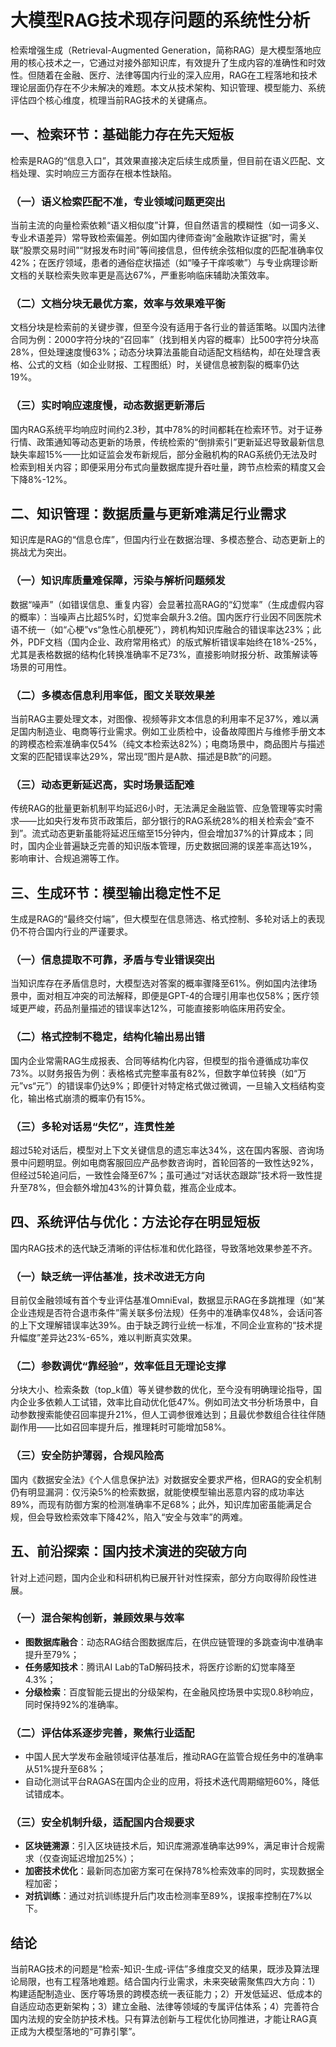 # 大模型RAG技术现存问题的系统性分析
检索增强生成（Retrieval-Augmented Generation，简称RAG）是大模型落地应用的核心技术之一，它通过对接外部知识库，有效提升了生成内容的准确性和时效性。但随着在金融、医疗、法律等国内行业的深入应用，RAG在工程落地和技术理论层面仍存在不少未解决的难题。本文从技术架构、知识管理、模型能力、系统评估四个核心维度，梳理当前RAG技术的关键痛点。


## 一、检索环节：基础能力存在先天短板
检索是RAG的“信息入口”，其效果直接决定后续生成质量，但目前在语义匹配、文档处理、实时响应三方面存在根本性缺陷。

### （一）语义检索匹配不准，专业领域问题更突出
当前主流的向量检索依赖“语义相似度”计算，但自然语言的模糊性（如一词多义、专业术语差异）常导致检索偏差。例如国内律师查询“金融欺诈证据”时，需关联“股票交易时间”“财报发布时间”等间接信息，但传统余弦相似度的匹配准确率仅42%；在医疗领域，患者的通俗症状描述（如“嗓子干痒咳嗽”）与专业病理诊断文档的关联检索失败率更是高达67%，严重影响临床辅助决策效率。

### （二）文档分块无最优方案，效率与效果难平衡
文档分块是检索前的关键步骤，但至今没有适用于各行业的普适策略。以国内法律合同为例：2000字符分块的“召回率”（找到相关内容的概率）比500字符分块高28%，但处理速度慢63%；动态分块算法虽能自动适配文档结构，却在处理含表格、公式的文档（如企业财报、工程图纸）时，关键信息被割裂的概率仍达19%。

### （三）实时响应速度慢，动态数据更新滞后
国内RAG系统平均响应时间约2.3秒，其中78%的时间都耗在检索环节。对于证券行情、政策通知等动态更新的场景，传统检索的“倒排索引”更新延迟导致最新信息缺失率超15%——比如证监会发布新规后，部分金融机构的RAG系统仍无法及时检索到相关内容；即便采用分布式向量数据库提升吞吐量，跨节点检索的精度又会下降8%-12%。


## 二、知识管理：数据质量与更新难满足行业需求
知识库是RAG的“信息仓库”，但国内行业在数据治理、多模态整合、动态更新上的挑战尤为突出。

### （一）知识库质量难保障，污染与解析问题频发
数据“噪声”（如错误信息、重复内容）会显著拉高RAG的“幻觉率”（生成虚假内容的概率）：当噪声占比超5%时，幻觉率会飙升3.2倍。国内医疗行业因不同医院术语不统一（如“心梗”vs“急性心肌梗死”），跨机构知识库融合的错误率达23%；此外，PDF文档（国内企业、政府常用格式）的版式解析错误率始终在18%-25%，尤其是表格数据的结构化转换准确率不足73%，直接影响财报分析、政策解读等场景的可用性。

### （二）多模态信息利用率低，图文关联效果差
当前RAG主要处理文本，对图像、视频等非文本信息的利用率不足37%，难以满足国内制造业、电商等行业需求。例如工业质检中，设备故障图片与维修手册文本的跨模态检索准确率仅54%（纯文本检索达82%）；电商场景中，商品图片与描述文案的匹配错误率达29%，常出现“图片是A款、描述是B款”的问题。

### （三）动态更新延迟高，实时场景适配难
传统RAG的批量更新机制平均延迟6小时，无法满足金融监管、应急管理等实时需求——比如央行发布货币政策后，部分银行的RAG系统28%的相关检索会“查不到”。流式动态更新虽能将延迟压缩至15分钟内，但会增加37%的计算成本；同时，国内企业普遍缺乏完善的知识版本管理，历史数据回溯的误差率高达19%，影响审计、合规追溯等工作。


## 三、生成环节：模型输出稳定性不足
生成是RAG的“最终交付端”，但大模型在信息筛选、格式控制、多轮对话上的表现仍不符合国内行业的严谨要求。

### （一）信息提取不可靠，矛盾与专业错误突出
当知识库存在矛盾信息时，大模型选对答案的概率骤降至61%。例如国内法律场景中，面对相互冲突的司法解释，即便是GPT-4的合理引用率也仅58%；医疗领域更严峻，药品剂量描述的错误率达12%，可能直接影响临床用药安全。

### （二）格式控制不稳定，结构化输出易出错
国内企业常需RAG生成报表、合同等结构化内容，但模型的指令遵循成功率仅73%。以财务报告为例：表格格式完整率虽有82%，但数字单位转换（如“万元”vs“元”）的错误率仍达9%；即便针对特定格式做过微调，一旦输入文档结构变化，输出格式崩溃的概率仍有15%。

### （三）多轮对话易“失忆”，连贯性差
超过5轮对话后，模型对上下文关键信息的遗忘率达34%，这在国内客服、咨询场景中问题明显。例如电商客服回应产品参数咨询时，首轮回答的一致性达92%，但经过5轮追问后，一致性会降至67%；虽可通过“对话状态跟踪”技术将一致性提升至78%，但会额外增加43%的计算负载，推高企业成本。


## 四、系统评估与优化：方法论存在明显短板
国内RAG技术的迭代缺乏清晰的评估标准和优化路径，导致落地效果参差不齐。

### （一）缺乏统一评估基准，技术改进无方向
目前仅金融领域有首个专业评估基准OmniEval，数据显示RAG在多跳推理（如“某企业违规是否符合退市条件”需关联多份法规）任务中的准确率仅48%，会话问答的上下文理解错误率达39%。由于缺乏跨行业统一标准，不同企业宣称的“技术提升幅度”差异达23%-65%，难以判断真实效果。

### （二）参数调优“靠经验”，效率低且无理论支撑
分块大小、检索条数（top_k值）等关键参数的优化，至今没有明确理论指导，国内企业多依赖人工试错，效率比自动优化低47%。例如司法文书分析场景中，自动参数搜索能使召回率提升21%，但人工调参很难达到；且最优参数组合往往伴随副作用——比如召回率提升后，推理耗时可能增加58%。

### （三）安全防护薄弱，合规风险高
国内《数据安全法》《个人信息保护法》对数据安全要求严格，但RAG的安全机制仍有明显漏洞：仅污染5%的检索数据，就能使模型输出恶意内容的成功率达89%，而现有防御方案的检测准确率不足68%；此外，知识库加密虽能满足合规，但会导致检索效率下降42%，陷入“安全与效率”的两难。


## 五、前沿探索：国内技术演进的突破方向
针对上述问题，国内企业和科研机构已展开针对性探索，部分方向取得阶段性进展。

### （一）混合架构创新，兼顾效果与效率
- **图数据库融合**：动态RAG结合图数据库后，在供应链管理的多跳查询中准确率提升至79%；
- **任务感知技术**：腾讯AI Lab的TaD解码技术，将医疗诊断的幻觉率降至4.3%；
- **分级检索**：百度智能云提出的分级架构，在金融风控场景中实现0.8秒响应，同时保持92%的准确率。

### （二）评估体系逐步完善，聚焦行业适配
- 中国人民大学发布金融领域评估基准后，推动RAG在监管合规任务中的准确率从51%提升至68%；
- 自动化测试平台RAGAS在国内企业的应用，将技术迭代周期缩短60%，降低试错成本。

### （三）安全机制升级，适配国内合规要求
- **区块链溯源**：引入区块链技术后，知识库溯源准确率达99%，满足审计合规需求（仅查询延迟增加25%）；
- **加密技术优化**：最新同态加密方案可在保持78%检索效率的同时，实现数据全程加密；
- **对抗训练**：通过对抗训练提升后门攻击检测率至89%，误报率控制在7%以下。


## 结论
当前RAG技术的问题是“检索-知识-生成-评估”多维度交叉的结果，既涉及算法理论局限，也有工程落地难题。结合国内行业需求，未来突破需聚焦四大方向：1）构建适配制造业、医疗等场景的跨模态统一表征能力；2）开发低延迟、低成本的自适应动态更新架构；3）建立金融、法律等领域的专属评估体系；4）完善符合国内法规的安全防护技术栈。只有算法创新与工程优化协同推进，才能让RAG真正成为大模型落地的“可靠引擎”。